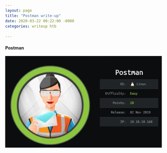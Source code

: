 ```yaml
---
layout: page
title: "Postman write-up"
date: 2020-03-22 00:22:00 -0000
categories: writeup htb

---
```

#### Postman
 
![alt text](https://github.com/faisalfs10x/faisalfs10x.github.io/blob/master/asset/htbwriteup/linux/postman/intro.PNG "postman intro")

